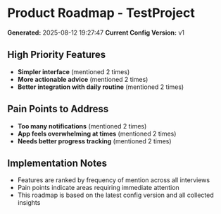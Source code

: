 # Product Roadmap - TestProject

**Generated:** 2025-08-12 19:27:47
**Current Config Version:** v1

## High Priority Features

- **Simpler interface** (mentioned 2 times)
- **More actionable advice** (mentioned 2 times)
- **Better integration with daily routine** (mentioned 2 times)

## Pain Points to Address

- **Too many notifications** (mentioned 2 times)
- **App feels overwhelming at times** (mentioned 2 times)
- **Needs better progress tracking** (mentioned 2 times)

## Implementation Notes

- Features are ranked by frequency of mention across all interviews
- Pain points indicate areas requiring immediate attention
- This roadmap is based on the latest config version and all collected insights
